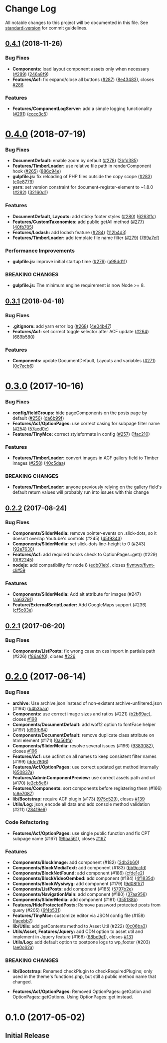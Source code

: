 # Change Log

All notable changes to this project will be documented in this file. See [standard-version](https://github.com/conventional-changelog/standard-version) for commit guidelines.

<a name="0.4.1"></a>
## [0.4.1](https://github.com/flyntwp/flynt-starter-theme/compare/v0.4.0...v0.4.1) (2018-11-26)


### Bug Fixes

* **Components:** load layout component assets only when necessary ([#289](https://github.com/flyntwp/flynt-starter-theme/issues/289)) ([246a8f9](https://github.com/flyntwp/flynt-starter-theme/commit/246a8f9))
* **Features/Acf:** fix expand/close all buttons ([#287](https://github.com/flyntwp/flynt-starter-theme/issues/287)) ([8e43483](https://github.com/flyntwp/flynt-starter-theme/commit/8e43483)), closes [#286](https://github.com/flyntwp/flynt-starter-theme/issues/286)


### Features

* **Features/ComponentLogServer:** add a simple logging functionality ([#291](https://github.com/flyntwp/flynt-starter-theme/issues/291)) ([cccc3c5](https://github.com/flyntwp/flynt-starter-theme/commit/cccc3c5))



<a name="0.4.0"></a>
# [0.4.0](https://github.com/flyntwp/flynt-starter-theme/compare/v0.3.1...v0.4.0) (2018-07-19)


### Bug Fixes

* **DocumentDefault:** enable zoom by default ([#278](https://github.com/flyntwp/flynt-starter-theme/issues/278)) ([2bfd385](https://github.com/flyntwp/flynt-starter-theme/commit/2bfd385))
* **Features/TimberLoader:** use relative file path in renderComponent hook ([#265](https://github.com/flyntwp/flynt-starter-theme/issues/265)) ([886c94e](https://github.com/flyntwp/flynt-starter-theme/commit/886c94e))
* **gulpfile.js:** fix reloading of PHP files outside the copy scope ([#283](https://github.com/flyntwp/flynt-starter-theme/issues/283)) ([c0e8779](https://github.com/flyntwp/flynt-starter-theme/commit/c0e8779))
* **yarn:** set version constraint for document-register-element to ~1.8.0 ([#282](https://github.com/flyntwp/flynt-starter-theme/issues/282)) ([32160d1](https://github.com/flyntwp/flynt-starter-theme/commit/32160d1))


### Features

* **DocumentDefault, Layouts:** add sticky footer styles ([#280](https://github.com/flyntwp/flynt-starter-theme/issues/280)) ([6263ffc](https://github.com/flyntwp/flynt-starter-theme/commit/6263ffc))
* **Features/CustomTaxonomies:** add public getAll method ([#277](https://github.com/flyntwp/flynt-starter-theme/issues/277)) ([40fb705](https://github.com/flyntwp/flynt-starter-theme/commit/40fb705))
* **Features/Lodash:** add lodash feature ([#284](https://github.com/flyntwp/flynt-starter-theme/issues/284)) ([112b4d3](https://github.com/flyntwp/flynt-starter-theme/commit/112b4d3))
* **Features/TimberLoader:** add template file name filter ([#279](https://github.com/flyntwp/flynt-starter-theme/issues/279)) ([769a7ef](https://github.com/flyntwp/flynt-starter-theme/commit/769a7ef))


### Performance Improvements

* **gulpfile.js:** improve initial startup time ([#276](https://github.com/flyntwp/flynt-starter-theme/issues/276)) ([a98dd11](https://github.com/flyntwp/flynt-starter-theme/commit/a98dd11))


### BREAKING CHANGES

* **gulpfile.js:** The minimum engine requirement is now Node >= 8.



<a name="0.3.1"></a>
## [0.3.1](https://github.com/flyntwp/flynt-starter-theme/compare/v0.3.0...v0.3.1) (2018-04-18)


### Bug Fixes

* **.gitignore:** add yarn error log ([#268](https://github.com/flyntwp/flynt-starter-theme/issues/268)) ([4e04b47](https://github.com/flyntwp/flynt-starter-theme/commit/4e04b47))
* **Features/Acf:** set correct toggle selector after ACF update ([#264](https://github.com/flyntwp/flynt-starter-theme/issues/264)) ([689b580](https://github.com/flyntwp/flynt-starter-theme/commit/689b580))


### Features

* **Components:** update DocumentDefault, Layouts and variables ([#271](https://github.com/flyntwp/flynt-starter-theme/issues/271)) ([0c7ecb6](https://github.com/flyntwp/flynt-starter-theme/commit/0c7ecb6))



<a name="0.3.0"></a>
# [0.3.0](https://github.com/flyntwp/flynt-starter-theme/compare/v0.2.2...v0.3.0) (2017-10-16)


### Bug Fixes

* **config/fieldGroups:** hide pageComponents on the posts page by default ([#256](https://github.com/flyntwp/flynt-starter-theme/issues/256)) ([da6b99f](https://github.com/flyntwp/flynt-starter-theme/commit/da6b99f))
* **Features/Acf/OptionPages:** use correct casing for subpage filter name ([#254](https://github.com/flyntwp/flynt-starter-theme/issues/254)) ([57aed0e](https://github.com/flyntwp/flynt-starter-theme/commit/57aed0e))
* **Features/TinyMce:** correct styleformats in config ([#257](https://github.com/flyntwp/flynt-starter-theme/issues/257)) ([1fac210](https://github.com/flyntwp/flynt-starter-theme/commit/1fac210))


### Features

* **Features/TimberLoader:** convert images in ACF gallery field to Timber images ([#258](https://github.com/flyntwp/flynt-starter-theme/issues/258)) ([40c5daa](https://github.com/flyntwp/flynt-starter-theme/commit/40c5daa))


### BREAKING CHANGES

* **Features/TimberLoader:** anyone previously relying on the gallery field's default return values will
probably run into issues with this change



<a name="0.2.2"></a>
## [0.2.2](https://github.com/flyntwp/flynt-starter-theme/compare/v0.2.1...v0.2.2) (2017-08-24)


### Bug Fixes

* **Components/SliderMedia:** remove pointer-events on .slick-dots, so it doesn't overlap Youtube's controls (#245) ([45f9343](https://github.com/flyntwp/flynt-starter-theme/commit/45f9343))
* **Components/SliderMedia:** set slick-dots line-height to 0 (#243) ([92e7630](https://github.com/flyntwp/flynt-starter-theme/commit/92e7630))
* **Features/Acf:** add required hooks check to OptionPages::get() (#229) ([0f62245](https://github.com/flyntwp/flynt-starter-theme/commit/0f62245))
* **nodejs:** add compatibility for node 8 ([edb01eb](https://github.com/flyntwp/flynt-starter-theme/commit/edb01eb)), closes [flyntwp/flynt-cli#59](https://github.com/flyntwp/flynt-cli/issues/59)


### Features

* **Components/SliderMedia:** Add alt attribute for images (#247) ([aa63791](https://github.com/flyntwp/flynt-starter-theme/commit/aa63791))
* **Feature/ExternalScriptLoader:** Add GoogleMaps support (#236) ([cf5c83e](https://github.com/flyntwp/flynt-starter-theme/commit/cf5c83e))



<a name="0.2.1"></a>
## [0.2.1](https://github.com/flyntwp/flynt-starter-theme/compare/v0.2.0...v0.2.1) (2017-06-20)


### Bug Fixes

* **Components/ListPosts:** fix wrong case on css import in partials path (#226) ([f86a6f0](https://github.com/flyntwp/flynt-starter-theme/commit/f86a6f0)), closes [#226](https://github.com/flyntwp/flynt-starter-theme/issues/226)



<a name="0.2.0"></a>
# [0.2.0](https://github.com/flyntwp/flynt-starter-theme/compare/v0.1.0...v0.2.0) (2017-06-14)


### Bug Fixes

* **archive:** Use archive.json instead of non-existent archive-unfiltered.json (#194) ([b4b3baa](https://github.com/flyntwp/flynt-starter-theme/commit/b4b3baa))
* **Components:** use correct image sizes and ratios (#221) ([b2b69ac](https://github.com/flyntwp/flynt-starter-theme/commit/b2b69ac)), closes [#198](https://github.com/flyntwp/flynt-starter-theme/issues/198)
* **Components/DocumentDefault:** add woff2 option to fontFace helper (#197) ([d90fb64](https://github.com/flyntwp/flynt-starter-theme/commit/d90fb64))
* **Components/DocumentDefault:** remove duplicate class attribute on html element (#171) ([0a56ffa](https://github.com/flyntwp/flynt-starter-theme/commit/0a56ffa))
* **Components/SliderMedia:** resolve several issues (#196) ([9383082](https://github.com/flyntwp/flynt-starter-theme/commit/9383082)), closes [#196](https://github.com/flyntwp/flynt-starter-theme/issues/196)
* **Features/Acf:** use ucfirst on all names to keep consistent filter names (#199) ([ddc7806](https://github.com/flyntwp/flynt-starter-theme/commit/ddc7806))
* **Features/Acf/OptionPages:** use correct updated get method internally ([650837a](https://github.com/flyntwp/flynt-starter-theme/commit/650837a))
* **Features/AdminComponentPreview:** use correct assets path and url (#170) ([e2cb5e6](https://github.com/flyntwp/flynt-starter-theme/commit/e2cb5e6))
* **Features/Components:** sort components before registering them (#166) ([c8e7087](https://github.com/flyntwp/flynt-starter-theme/commit/c8e7087))
* **lib/Bootstrap:** require ACF plugin (#173) ([975c529](https://github.com/flyntwp/flynt-starter-theme/commit/975c529)), closes [#139](https://github.com/flyntwp/flynt-starter-theme/issues/139)
* **Utils/Log:** json_encode all data and add console method validation (#211) ([28419e9](https://github.com/flyntwp/flynt-starter-theme/commit/28419e9))


### Code Refactoring

* **Features/Acf/OptionPages:** use single public function and fix CPT subpage name (#167) ([99aa561](https://github.com/flyntwp/flynt-starter-theme/commit/99aa561)), closes [#167](https://github.com/flyntwp/flynt-starter-theme/issues/167)


### Features

* **Components/BlockImage:** add component (#182) ([3db3b60](https://github.com/flyntwp/flynt-starter-theme/commit/3db3b60))
* **Components/BlockMediaText:** add component (#183) ([bb9ccfd](https://github.com/flyntwp/flynt-starter-theme/commit/bb9ccfd))
* **Components/BlockNotFound:** add component (#186) ([cfde1e2](https://github.com/flyntwp/flynt-starter-theme/commit/cfde1e2))
* **Components/BlockVideoOembed:** add component (#184) ([4f1835d](https://github.com/flyntwp/flynt-starter-theme/commit/4f1835d))
* **Components/BlockWysiwyg:** add component (#179) ([9d08f57](https://github.com/flyntwp/flynt-starter-theme/commit/9d08f57))
* **Components/ListPosts:** add component (#185) ([5797b2e](https://github.com/flyntwp/flynt-starter-theme/commit/5797b2e))
* **Components/NavigationMain:** add component (#180) ([37aa956](https://github.com/flyntwp/flynt-starter-theme/commit/37aa956))
* **Components/SliderMedia:** add component (#181) ([355188b](https://github.com/flyntwp/flynt-starter-theme/commit/355188b))
* **Features/HideProtectedPosts:** Remove password protected posts from query (#205) ([6f4b531](https://github.com/flyntwp/flynt-starter-theme/commit/6f4b531))
* **Features/TinyMce:** customize editor via JSON config file (#158) ([faeebb7](https://github.com/flyntwp/flynt-starter-theme/commit/faeebb7))
* **lib/Utils:** add getContents method to Asset Util (#222) ([0c06ba3](https://github.com/flyntwp/flynt-starter-theme/commit/0c06ba3))
* **Utils/Asset, Features/Jquery:** add CDN option to asset util and implement in Jquery feature (#168) ([68bc9e1](https://github.com/flyntwp/flynt-starter-theme/commit/68bc9e1)), closes [#131](https://github.com/flyntwp/flynt-starter-theme/issues/131)
* **Utils/Log:** add default option to postpone logs to wp_footer (#203) ([ae0c62a](https://github.com/flyntwp/flynt-starter-theme/commit/ae0c62a))


### BREAKING CHANGES

* **lib/Bootstrap:** Renamed checkPlugin to checkRequiredPlugins; only used in the theme's functions.php, but still a public method name that changed.

* **Features/Acf/OptionPages:** Removed OptionPages::getOption and OptionPages::getOptions. Using OptionPages::get instead.



<a name="0.1.0"></a>
# 0.1.0 (2017-05-02)


## Initial Release
